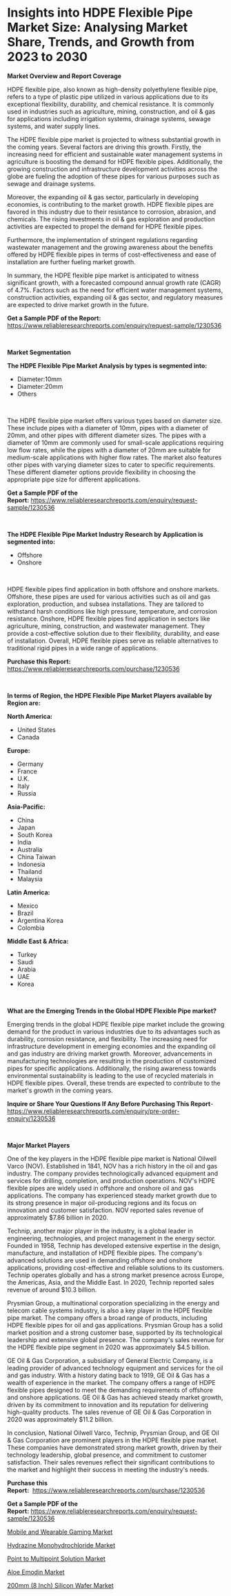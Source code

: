 <p><h1>Insights into HDPE Flexible Pipe Market Size: Analysing Market Share, Trends, and Growth from 2023 to 2030</h1></p><p><strong>Market Overview and Report Coverage</strong></p>
<p><p>HDPE flexible pipe, also known as high-density polyethylene flexible pipe, refers to a type of plastic pipe utilized in various applications due to its exceptional flexibility, durability, and chemical resistance. It is commonly used in industries such as agriculture, mining, construction, and oil & gas for applications including irrigation systems, drainage systems, sewage systems, and water supply lines.</p><p>The HDPE flexible pipe market is projected to witness substantial growth in the coming years. Several factors are driving this growth. Firstly, the increasing need for efficient and sustainable water management systems in agriculture is boosting the demand for HDPE flexible pipes. Additionally, the growing construction and infrastructure development activities across the globe are fueling the adoption of these pipes for various purposes such as sewage and drainage systems.</p><p>Moreover, the expanding oil & gas sector, particularly in developing economies, is contributing to the market growth. HDPE flexible pipes are favored in this industry due to their resistance to corrosion, abrasion, and chemicals. The rising investments in oil & gas exploration and production activities are expected to propel the demand for HDPE flexible pipes.</p><p>Furthermore, the implementation of stringent regulations regarding wastewater management and the growing awareness about the benefits offered by HDPE flexible pipes in terms of cost-effectiveness and ease of installation are further fueling market growth.</p><p>In summary, the HDPE flexible pipe market is anticipated to witness significant growth, with a forecasted compound annual growth rate (CAGR) of 4.7%. Factors such as the need for efficient water management systems, construction activities, expanding oil & gas sector, and regulatory measures are expected to drive market growth in the future.</p></p>
<p><strong>Get a Sample PDF of the Report:</strong> <a href="https://www.reliableresearchreports.com/enquiry/request-sample/1230536">https://www.reliableresearchreports.com/enquiry/request-sample/1230536</a></p>
<p>&nbsp;</p>
<p><strong>Market Segmentation</strong></p>
<p><strong>The HDPE Flexible Pipe Market Analysis by types is segmented into:</strong></p>
<p><ul><li>Diameter:10mm</li><li>Diameter:20mm</li><li>Others</li></ul></p>
<p>&nbsp;</p>
<p><p>The HDPE flexible pipe market offers various types based on diameter size. These include pipes with a diameter of 10mm, pipes with a diameter of 20mm, and other pipes with different diameter sizes. The pipes with a diameter of 10mm are commonly used for small-scale applications requiring low flow rates, while the pipes with a diameter of 20mm are suitable for medium-scale applications with higher flow rates. The market also features other pipes with varying diameter sizes to cater to specific requirements. These different diameter options provide flexibility in choosing the appropriate pipe size for different applications.</p></p>
<p><strong>Get a Sample PDF of the Report:</strong>&nbsp;<a href="https://www.reliableresearchreports.com/enquiry/request-sample/1230536">https://www.reliableresearchreports.com/enquiry/request-sample/1230536</a></p>
<p>&nbsp;</p>
<p><strong>The HDPE Flexible Pipe Market Industry Research by Application is segmented into:</strong></p>
<p><ul><li>Offshore</li><li>Onshore</li></ul></p>
<p>&nbsp;</p>
<p><p>HDPE flexible pipes find application in both offshore and onshore markets. Offshore, these pipes are used for various activities such as oil and gas exploration, production, and subsea installations. They are tailored to withstand harsh conditions like high pressure, temperature, and corrosion resistance. Onshore, HDPE flexible pipes find application in sectors like agriculture, mining, construction, and wastewater management. They provide a cost-effective solution due to their flexibility, durability, and ease of installation. Overall, HDPE flexible pipes serve as reliable alternatives to traditional rigid pipes in a wide range of applications.</p></p>
<p><strong>Purchase this Report:</strong>&nbsp; <a href="https://www.reliableresearchreports.com/purchase/1230536">https://www.reliableresearchreports.com/purchase/1230536</a></p>
<p>&nbsp;</p>
<p><strong>In terms of Region, the HDPE Flexible Pipe Market Players available by Region are:</strong></p>
<p>
    <p> <strong> North America: </strong>
        <ul>
            <li>United States</li>
            <li>Canada</li>
        </ul>
        </p> 
    <p> <strong> Europe: </strong>
        <ul>
            <li>Germany</li>
            <li>France</li>
            <li>U.K.</li>
            <li>Italy</li>
            <li>Russia</li>
        </ul>
        </p> 
    <p> <strong> Asia-Pacific: </strong>
        <ul>
            <li>China</li>
            <li>Japan</li>
            <li>South Korea</li>
            <li>India</li>
            <li>Australia</li>
            <li>China Taiwan</li>
            <li>Indonesia</li>
            <li>Thailand</li>
            <li>Malaysia</li>
        </ul>
        </p> 
    <p> <strong> Latin America: </strong>
        <ul>
            <li>Mexico</li>
            <li>Brazil</li>
            <li>Argentina Korea</li>
            <li>Colombia</li>
        </ul>
        </p> 
    <p> <strong> Middle East & Africa: </strong>
        <ul>
            <li>Turkey</li>
            <li>Saudi</li>
            <li>Arabia</li>
            <li>UAE</li>
            <li>Korea</li>
        </ul>
    </p>
    </p>
<p>&nbsp;</p>
<p><strong>What are the Emerging Trends in the Global HDPE Flexible Pipe market?</strong></p>
<p><p>Emerging trends in the global HDPE flexible pipe market include the growing demand for the product in various industries due to its advantages such as durability, corrosion resistance, and flexibility. The increasing need for infrastructure development in emerging economies and the expanding oil and gas industry are driving market growth. Moreover, advancements in manufacturing technologies are resulting in the production of customized pipes for specific applications. Additionally, the rising awareness towards environmental sustainability is leading to the use of recycled materials in HDPE flexible pipes. Overall, these trends are expected to contribute to the market's growth in the coming years.</p></p>
<p><strong>Inquire or Share Your Questions If Any Before Purchasing This Report</strong>- <a href="https://www.reliableresearchreports.com/enquiry/pre-order-enquiry/1230536">https://www.reliableresearchreports.com/enquiry/pre-order-enquiry/1230536</a></p>
<p>&nbsp;</p>
<p><strong>Major Market Players</strong></p>
<p><p>One of the key players in the HDPE flexible pipe market is National Oilwell Varco (NOV). Established in 1841, NOV has a rich history in the oil and gas industry. The company provides technologically advanced equipment and services for drilling, completion, and production operations. NOV's HDPE flexible pipes are widely used in offshore and onshore oil and gas applications. The company has experienced steady market growth due to its strong presence in major oil-producing regions and its focus on innovation and customer satisfaction. NOV reported sales revenue of approximately $7.86 billion in 2020.</p><p>Technip, another major player in the industry, is a global leader in engineering, technologies, and project management in the energy sector. Founded in 1958, Technip has developed extensive expertise in the design, manufacture, and installation of HDPE flexible pipes. The company's advanced solutions are used in demanding offshore and onshore applications, providing cost-effective and reliable solutions to its customers. Technip operates globally and has a strong market presence across Europe, the Americas, Asia, and the Middle East. In 2020, Technip reported sales revenue of around $10.3 billion.</p><p>Prysmian Group, a multinational corporation specializing in the energy and telecom cable systems industry, is also a key player in the HDPE flexible pipe market. The company offers a broad range of products, including HDPE flexible pipes for oil and gas applications. Prysmian Group has a solid market position and a strong customer base, supported by its technological leadership and extensive global presence. The company's sales revenue for the HDPE flexible pipe segment in 2020 was approximately $4.5 billion.</p><p>GE Oil & Gas Corporation, a subsidiary of General Electric Company, is a leading provider of advanced technology equipment and services for the oil and gas industry. With a history dating back to 1919, GE Oil & Gas has a wealth of experience in the market. The company offers a range of HDPE flexible pipes designed to meet the demanding requirements of offshore and onshore applications. GE Oil & Gas has achieved steady market growth, driven by its commitment to innovation and its reputation for delivering high-quality products. The sales revenue of GE Oil & Gas Corporation in 2020 was approximately $11.2 billion.</p><p>In conclusion, National Oilwell Varco, Technip, Prysmian Group, and GE Oil & Gas Corporation are prominent players in the HDPE flexible pipe market. These companies have demonstrated strong market growth, driven by their technology leadership, global presence, and commitment to customer satisfaction. Their sales revenues reflect their significant contributions to the market and highlight their success in meeting the industry's needs.</p></p>
<p><strong>Purchase this Report:</strong>&nbsp;&nbsp;<a href="https://www.reliableresearchreports.com/purchase/1230536">https://www.reliableresearchreports.com/purchase/1230536</a></p>
<p></p>
<p><strong>Get a Sample PDF of the Report:</strong>&nbsp;<a href="https://www.reliableresearchreports.com/enquiry/request-sample/1230536">https://www.reliableresearchreports.com/enquiry/request-sample/1230536</a></p>
<p><p><a href="https://medium.com/@sanjoy753352/mobile-and-wearable-gaming-market-focuses-on-market-share-size-and-projected-forecast-till-2030-9e6a8674a5dc">Mobile and Wearable Gaming Market</a></p><p><a href="https://github.com/Chiragrp22/Market-Research-Report-List-1/blob/main/hydrazine-monohydrochloride-market.md">Hydrazine Monohydrochloride Market</a></p><p><a href="https://medium.com/@ziansann43365/point-to-multipoint-solution-market-report-reveals-the-latest-trends-and-growth-opportunities-of-9fcaa1709351">Point to Multipoint Solution Market</a></p><p><a href="https://github.com/Chiragrp23/Market-Research-Report-List-1/blob/main/aloe-emodin-market.md">Aloe Emodin Market</a></p><p><a href="https://medium.com/@jerrodhilll68/200mm-8-inch-silicon-wafer-market-insights-into-market-cagr-market-trends-and-growth-991d7feebfae">200mm (8 Inch) Silicon Wafer Market</a></p></p>